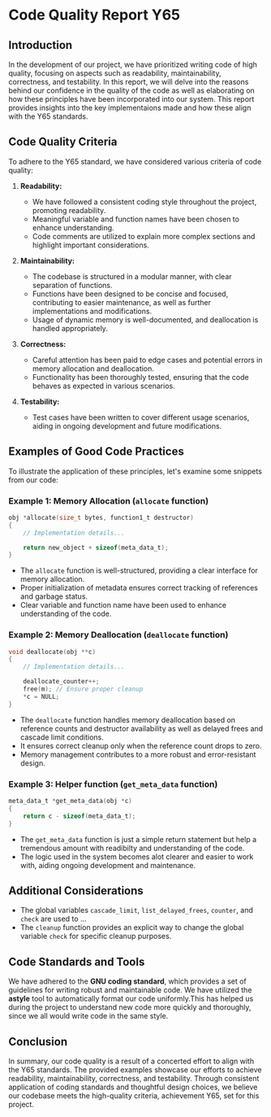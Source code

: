 # Code Quality Report Y65


<!--
####Tankar/frågor/TODO:
- "Usage of dynamic memory is well-documented, and deallocation is handled appropriately." Ska detta verkligen va med?
- Prestanda måste va med (varför koden är bra)
-->


## Introduction
In the development of our project, we have prioritized writing code of high quality, focusing on aspects such as readability, maintainability, correctness, and testability. In this report, we will delve into the reasons behind our confidence in the quality of the code as well as elaborating on how these principles have been incorporated into our system. This report provides insights into the key implementaions made and how these align with the Y65 standards.

## Code Quality Criteria
To adhere to the Y65 standard, we have considered various criteria of code quality:
<!-- FIXME: Måste lägga till prestanda-->
1. **Readability:**
   - We have followed a consistent coding style throughout the project, promoting readability.
   - Meaningful variable and function names have been chosen to enhance understanding.
   - Code comments are utilized to explain more complex sections and highlight important considerations.

2. **Maintainability:**
   - The codebase is structured in a modular manner, with clear separation of functions.
   - Functions have been designed to be concise and focused, contributing to easier maintenance, as well as further implementations and modifications.
   - Usage of dynamic memory is well-documented, and deallocation is handled appropriately.

3. **Correctness:**
   - Careful attention has been paid to edge cases and potential errors in memory allocation and deallocation.
   - Functionality has been thoroughly tested, ensuring that the code behaves as expected in various scenarios.

4. **Testability:**
   - Test cases have been written to cover different usage scenarios, aiding in ongoing development and future modifications.

## Examples of Good Code Practices
To illustrate the application of these principles, let's examine some snippets from our code:

### Example 1: Memory Allocation (`allocate` function)
```c
obj *allocate(size_t bytes, function1_t destructor)
{
    // Implementation details...

    return new_object + sizeof(meta_data_t);
}
```
- The `allocate` function is well-structured, providing a clear interface for memory allocation.
- Proper initialization of metadata ensures correct tracking of references and garbage status.
- Clear variable and function name have been used to enhance understanding of the code.

### Example 2: Memory Deallocation (`deallocate` function)
```c
void deallocate(obj **c)
{
    // Implementation details...

    deallocate_counter++;
    free(m); // Ensure proper cleanup
    *c = NULL;
}
```
- The `deallocate` function handles memory deallocation based on reference counts and destructor availability as well as delayed frees and cascade limit conditions.
- It ensures correct cleanup only when the reference count drops to zero.
- Memory management contributes to a more robust and error-resistant design.

### Example 3: Helper function (`get_meta_data` function)
```c
meta_data_t *get_meta_data(obj *c)
{
    return c - sizeof(meta_data_t);
}
```
- The `get_meta_data` function is just a simple return statement but help a tremendous amount with readibilty and understanding of the code. 
- The logic used in the system becomes alot clearer and easier to work with, aiding ongoing development and maintenance.



## Additional Considerations
<!-- FIXME: fråga till gruppen, Varför behövde vi global variables?-->
- The global variables `cascade_limit`, `list_delayed_frees`, `counter`, and `check` are used to ...
- The `cleanup` function provides an explicit way to change the global variable `check` for specific cleanup purposes.


## Code Standards and Tools
We have adhered to the **GNU coding standard**, which provides a set of guidelines for writing robust and maintainable code. We have utilized the **astyle** tool to automatically format our code uniformly.This has helped us during the project to understand new code more quickly and thoroughly, since we all would write code in the same style.

## Conclusion
In summary, our code quality is a result of a concerted effort to align with the Y65 standards. The provided examples showcase our efforts to achieve readability, maintainability, correctness, and testability. Through consistent application of coding standards and thoughtful design choices, we believe our codebase meets the high-quality criteria, achievement Y65, set for this project.